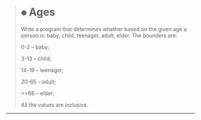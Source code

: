 > # 	⦁	Ages
>Write a program that determines whether based on the given age a person is: baby, child, teenager, adult, elder. The bounders are:
><p>0-2 – baby; 
><p>3-13 – child; 
><p>14-19 – teenager;
><p>20-65 – adult;
><p>>=66 – elder; 
><p>All the values are inclusive.

***
